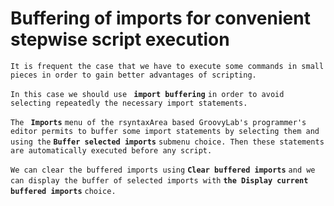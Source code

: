 # Buffering of imports for convenient stepwise script execution #

`It is frequent the case that we have to execute some commands in small pieces in order to gain better advantages of scripting.`

`In this case we should use ` **`import buffering`** `in order to avoid selecting repeatedly the necessary import statements.`

`The ` **`Imports`** `menu of the rsyntaxArea based GroovyLab's programmer's editor permits to buffer some import statements by selecting them and using the` **`Buffer selected imports`** `submenu choice. Then these statements are automatically executed before any script.`

`We can clear the buffered imports using` **`Clear buffered imports`** `and we can display the buffer of selected imports with` **`the Display current buffered imports`** `choice.`